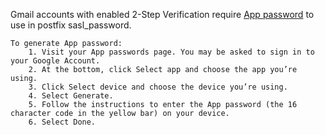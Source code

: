 
Gmail accounts with enabled 2-Step Verification require [App password](https://security.google.com/settings/security/apppasswords) to use in postfix sasl_password.
<pre><code>To generate App password:
    1. Visit your App passwords page. You may be asked to sign in to your Google Account.
    2. At the bottom, click Select app and choose the app you’re using.
    3. Click Select device and choose the device you’re using.
    4. Select Generate.
    5. Follow the instructions to enter the App password (the 16 character code in the yellow bar) on your device.
    6. Select Done.
</code></pre>
